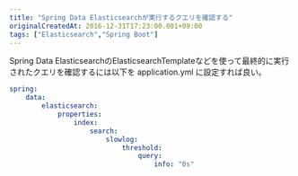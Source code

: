 ```yaml
---
title: "Spring Data Elasticsearchが実行するクエリを確認する"
originalCreatedAt: 2016-12-31T17:23:00.001+09:00
tags: ["Elasticsearch","Spring Boot"]
---
```

Spring Data ElasticsearchのElasticsearchTemplateなどを使って最終的に実行されたクエリを確認するには以下を application.yml に設定すれば良い。

```yaml
spring:
    data:
        elasticsearch:
            properties:
                index:
                    search:
                        slowlog:
                            threshold:
                                query:
                                    info: "0s"
```
